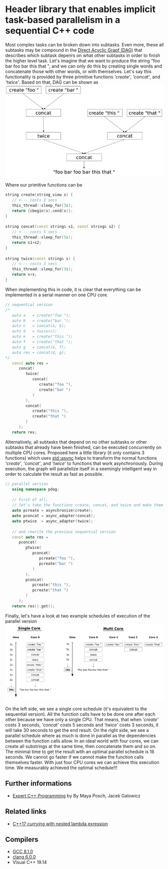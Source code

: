 # Header library that enables implicit task-based parallelism in a sequential C++ code
Most complex tasks can be broken down into subtasks. Even more, these all subtasks may be compound in the [Direct Acyclic Grapf (DAG)](https://en.wikipedia.org/wiki/Directed_acyclic_graph) that describes which subtask depenrs on what other subtasks in order to finish the higher level task.
Let's imagine that we want to produce the string "foo bar foo bar this that ", and we can only do this by creating single words and concatenate those with other words, or with themselves.
Let's say this functionality is provided by three primitive functions _'create'_, _'concat'_, and _'twice'_.
Based on that, DAG can be shown as
![dag](./dag.gif)

Where our primitive functions can be
```cpp
string create(string_view s) { 
   // <--- costs 3 secs 
   this_thread::sleep_for(3s);
   return {cbegin(s),cend(s)};
}

string concat(const string& s1, const string& s2) {
   // <--- costs 5 secs
   this_thread::sleep_for(5s);
   return s1+s2;
}

string twice(const string& s) {
   // <--- costs 3 secs
   this_thread::sleep_for(3s);
   return s+s;
}
```
When implementing this in code, it is clear that everything can be implemented in a serial manner on one CPU core.
```cpp
// sequential version
/*
   auto a   = create("foo ");
   auto b   = create("bar ");
   auto c   = concat(a, b);
   auto d   = twice(c);
   auto e   = create("this ");
   auto f   = create("that ");
   auto g   = concat(e, f);
   auto res = concat(d, g);
*/
   const auto res = 
      concat(
         twice(
            concat(
               create("foo "),
               create("bar ")
            )
         ),
         concat(
            create("this "),
            create("that ")
         )
      );
   return res;
```
Alternatively, all subtasks that depend on no other subtasks or other subtasks that already have been finished, can be executed concurrently on multiple CPU cores.
Proposed here a little library (it only contains 3 functions) which uses [std::async](https://en.cppreference.com/w/cpp/thread/async) helps to transform the normal functions _'create'_, _'concat'_, and _'twice'_ to functions that work asynchronously.
During execution, the graph will parallelize itself in a seemingly intelligent way in order to calculate the result as fast as possible. 
```cpp
// parallel version
   using namespace pdag;

   // First of all, 
   // let's take the functions create, concat, and twice and make them asynchronous.
   auto pcreate = asynchronize(create); 
   auto pconcat = async_adapter(concat); 
   auto ptwice  = async_adapter(twice); 

   // and rewrite the previous sequential version
   const auto res = 
      pconcat(
         ptwice(
            pconcat(
               pcreate("foo "),
               pcreate("bar ")
            )
         ),
         pconcat(
            pcreate("this "),
            pcreate("that ")
         )
      );
   return res().get();
```
Finally, let's have a look at two example schedules of execution of the parallel version
![result](./result.gif)

On the left side, we see a single core schedule (it's equivalent to the sequential version). All the function calls have to be done one after each other because we have only a single CPU. That means, that when _'create'_ costs 3 seconds, _'concat'_ costs 5 seconds and _'twice'_ costs 3 seconds, it will take 30 seconds to get the end result.
On the right side, we see a parallel schedule where as much is done in parallel as the dependencies between the function calls allow. In an ideal world with four cores, we can create all substrings at the same time, then concatenate them and so on. The minimal time to get the result with an optimal parallel schedule is 16 seconds. We cannot go faster if we cannot make the function calls themselves faster. With just four CPU cores we can achieve this execution time. We measurably achieved the optimal schedule!!!

## Further informations
* [Expert C++ Programming](https://books.google.com.ua/books?id=bqdWDwAAQBAJ&pg=PA937&lpg=PA937&dq=Implementing+a+tiny+automatic+parallelization+library+with+std::future&source=bl&ots=MGBb6X4tGm&sig=z2MwUXqwbuBaRSWa5N2F9br_Yn0&hl=en&sa=X&ved=0ahUKEwjfpuDM15vcAhURK3wKHVTeAjUQ6AEIKzAB#v=onepage&q&f=false) by By Maya Posch, Jacek Galowicz

## Related links
* [C++17 currying with nested lambda exression](https://github.com/nikolaAV/Modern-Cpp/tree/master/lambda/lambda_currying)

## Compilers
* [GCC 8.1.0](https://wandbox.org/)
* [clang 6.0.0](https://wandbox.org/)
* Visual C++ 19.14 
